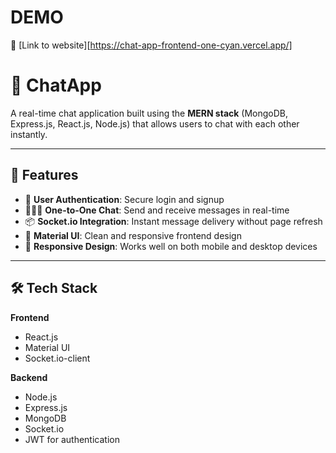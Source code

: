 # DEMO
:rocket: [Link to website][https://chat-app-frontend-one-cyan.vercel.app/]

# 💬 ChatApp

A real-time chat application built using the **MERN stack** (MongoDB, Express.js, React.js, Node.js) that allows users to chat with each other instantly.

---

## 🚀 Features

- 🔐 **User Authentication**: Secure login and signup  
- 🧑‍🤝‍🧑 **One-to-One Chat**: Send and receive messages in real-time  
- 📦 **Socket.io Integration**: Instant message delivery without page refresh  
- 🎨 **Material UI**: Clean and responsive frontend design  
- 📱 **Responsive Design**: Works well on both mobile and desktop devices  

---

## 🛠️ Tech Stack

**Frontend**  
- React.js  
- Material UI  
- Socket.io-client  

**Backend**  
- Node.js  
- Express.js  
- MongoDB  
- Socket.io  
- JWT for authentication  

